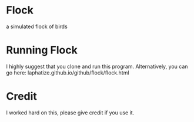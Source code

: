 # Flock
a simulated flock of birds

# Running Flock
I highly suggest that you clone and run this program. Alternatively, you can go here: laphatize.github.io/github/flock/flock.html

# Credit
I worked hard on this, please give credit if you use it.

